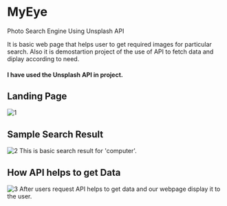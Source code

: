 # MyEye
Photo Search Engine Using Unsplash API

It is basic web page that helps user to get required images for particular search.
Also it is demostartion project of the use of API to fetch data and diplay according to need.
#### I have used the Unsplash API in project.

## Landing Page
![1](https://user-images.githubusercontent.com/46814694/125191267-25454800-e25f-11eb-8d61-42619f85fe52.jpg)

## Sample Search Result
![2](https://user-images.githubusercontent.com/46814694/125191278-342bfa80-e25f-11eb-8cbf-0009acf64c36.jpg)
This is basic search result for 'computer'.

## How API helps to get Data
![3](https://user-images.githubusercontent.com/46814694/125191303-4f970580-e25f-11eb-873b-63e36742e1ec.jpg)
After users request API helps to get data and our webpage display it to the user.

